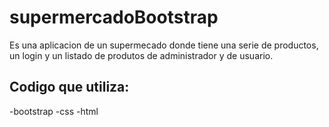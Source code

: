 # supermercadoBootstrap

Es una aplicacion de un supermecado donde tiene una serie de productos, un login y un listado de produtos de administrador y de usuario.


## Codigo que utiliza:
-bootstrap
-css
-html

